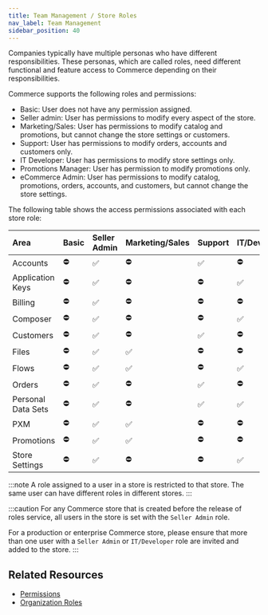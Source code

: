 ```yaml
---
title: Team Management / Store Roles
nav_label: Team Management
sidebar_position: 40
---
```


Companies typically have multiple personas who have different responsibilities. These personas, which are called roles, need different functional and feature access to Commerce depending on their responsibilities.

Commerce supports the following roles and permissions:

- Basic: User does not have any permission assigned.
- Seller admin: User has permissions to modify every aspect of the store.
- Marketing/Sales: User has permissions to modify catalog and promotions, but cannot change the store settings or customers.
- Support: User has permissions to modify orders, accounts and customers only.
- IT Developer: User has permissions to modify store settings only.
- Promotions Manager: User has permission to modify promotions only.
- eCommerce Admin: User has permissions to modify catalog, promotions, orders, accounts, and customers, but cannot change the store settings.

The following table shows the access permissions associated with each store role:

| Area                   | Basic          | Seller Admin  | Marketing/Sales | Support       | IT/Developer  | Promotions Manager |  eCommerce Admin |
|:-----------------------|:---------------|:--------------|:----------------|:--------------|:--------------|:-------------------|:-----------------|
| Accounts               | ⛔️             | ✅            | ⛔️              | ✅            | ⛔️            | ⛔️               | ✅               |
| Application Keys       | ⛔️             | ✅            | ⛔️              | ⛔️            | ✅            | ⛔️               | ⛔️               |
| Billing                | ⛔️             | ✅            | ⛔️              | ⛔️            | ⛔️            | ⛔️               | ⛔️               |
| Composer               | ⛔️             | ✅            | ⛔️              | ⛔️            | ✅            | ⛔️               | ⛔️               |
| Customers              | ⛔️             | ✅            | ⛔️              | ✅            | ⛔️            | ⛔️               | ✅               |
| Files                  | ⛔️             | ✅            | ✅              | ⛔️            | ⛔️            | ⛔️               | ✅               |
| Flows                  | ⛔️             | ✅            | ✅              | ⛔️            | ✅            | ⛔️               | ✅               |
| Orders                 | ⛔️             | ✅            | ⛔️              | ✅            | ⛔️            | ⛔️               | ✅               |
| Personal Data Sets     | ⛔️             | ✅            | ⛔️              | ✅             | ✅           | ⛔️               | ✅               |
| PXM                    | ⛔️             | ✅            | ✅              | ⛔️            | ⛔️            | ⛔️               | ✅               |
| Promotions             | ⛔️             | ✅            | ✅              | ⛔️            | ⛔️            | ✅               | ✅               |
| Store Settings         | ⛔️             | ✅            | ⛔️              | ⛔️            | ✅            | ⛔️               | ⛔️               |

:::note
A role assigned to a user in a store is restricted to that store. The same user can have different roles in different stores.
:::

:::caution
For any Commerce store that is created before the release of roles service, all users in the store is set with the `Seller Admin` role.

For a production or enterprise Commerce store, please ensure that more than one user with a `Seller Admin` or `IT/Developer` role are invited and added to the store.
:::

## Related Resources

- [Permissions](/docs/authentication/Tokens/permissions#breakdown-of-access-for-sellers)
- [Organization Roles](/docs/organizations/organization_authentication)
